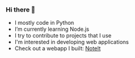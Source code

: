### Hi there 👋

- I mostly code in Python
- I’m currently learning Node.js
- I try to contribute to projects that I use
- I'm interested in developing web applications
- Check out a webapp I built: [NoteIt](https://github.com/nityy/NoteIt)

<!--
**nityy/nityy** is a ✨ _special_ ✨ repository because its `README.md` (this file) appears on your GitHub profile.

Here are some ideas to get you started:

- 🔭 I’m currently working on ...
- 🌱 I’m currently learning ...
- 👯 I’m looking to collaborate on ...
- 🤔 I’m looking for help with ...
- 💬 Ask me about ...
- 📫 How to reach me: ...
- 😄 Pronouns: ...
- ⚡ Fun fact: ...
-->
